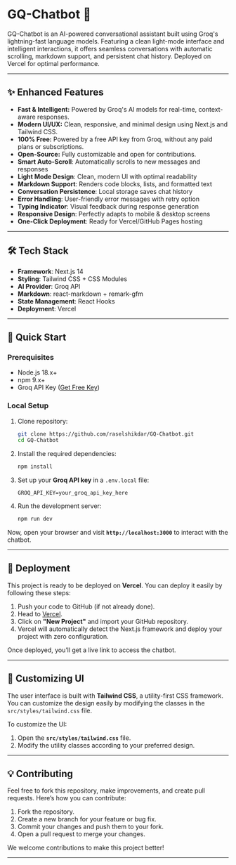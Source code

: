 # **GQ-Chatbot** 🤖

GQ-Chatbot is an AI-powered conversational assistant built using Groq's lightning-fast language models. Featuring a clean light-mode interface and intelligent interactions, it offers seamless conversations with automatic scrolling, markdown support, and persistent chat history. Deployed on Vercel for optimal performance.

---

## **✨ Enhanced Features**

- **Fast & Intelligent:** Powered by Groq's AI models for real-time, context-aware responses.
- **Modern UI/UX:** Clean, responsive, and minimal design using Next.js and Tailwind CSS.
- **100% Free:** Powered by a free API key from Groq, without any paid plans or subscriptions.
- **Open-Source:** Fully customizable and open for contributions.
- **Smart Auto-Scroll**: Automatically scrolls to new messages and responses
- **Light Mode Design**: Clean, modern UI with optimal readability
- **Markdown Support**: Renders code blocks, lists, and formatted text
- **Conversation Persistence**: Local storage saves chat history
- **Error Handling**: User-friendly error messages with retry option
- **Typing Indicator**: Visual feedback during response generation
- **Responsive Design**: Perfectly adapts to mobile & desktop screens
- **One-Click Deployment**: Ready for Vercel/GitHub Pages hosting

---

## **🛠️ Tech Stack**

- **Framework**: Next.js 14
- **Styling**: Tailwind CSS + CSS Modules
- **AI Provider**: Groq API
- **Markdown**: react-markdown + remark-gfm
- **State Management**: React Hooks
- **Deployment**: Vercel

---

## **🚀 Quick Start**

### **Prerequisites**
- Node.js 18.x+
- npm 9.x+
- Groq API Key ([Get Free Key](https://groq.com/))

### **Local Setup**
1. Clone repository:
   ```bash
   git clone https://github.com/raselshikdar/GQ-Chatbot.git
   cd GQ-Chatbot
    ```

2. Install the required dependencies:
    ```bash
    npm install
    ```

3. Set up your **Groq API key** in a `.env.local` file:
    ```env
    GROQ_API_KEY=your_groq_api_key_here
    ```

4. Run the development server:
    ```bash
    npm run dev
    ```

Now, open your browser and visit **`http://localhost:3000`** to interact with the chatbot.

---

## **🚀 Deployment**

This project is ready to be deployed on **Vercel**. You can deploy it easily by following these steps:

1. Push your code to GitHub (if not already done).
2. Head to [Vercel](https://vercel.com).
3. Click on **"New Project"** and import your GitHub repository.
4. Vercel will automatically detect the Next.js framework and deploy your project with zero configuration.

Once deployed, you’ll get a live link to access the chatbot.

---

## **🎨 Customizing UI**

The user interface is built with **Tailwind CSS**, a utility-first CSS framework. You can customize the design easily by modifying the classes in the `src/styles/tailwind.css` file.

To customize the UI:
1. Open the **`src/styles/tailwind.css`** file.
2. Modify the utility classes according to your preferred design.

---

## **💡 Contributing**

Feel free to fork this repository, make improvements, and create pull requests. Here’s how you can contribute:

1. Fork the repository.
2. Create a new branch for your feature or bug fix.
3. Commit your changes and push them to your fork.
4. Open a pull request to merge your changes.

We welcome contributions to make this project better!

---
